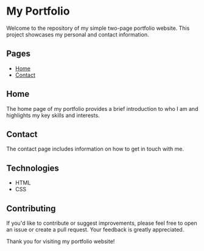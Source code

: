 # My Portfolio

Welcome to the repository of my simple two-page portfolio website. This project showcases my personal and contact information.

## Pages
- [Home](#home)
- [Contact](#contact)

## Home
The home page of my portfolio provides a brief introduction to who I am and highlights my key skills and interests.

## Contact
The contact page includes information on how to get in touch with me.

## Technologies

- HTML
- CSS
  
## Contributing
If you'd like to contribute or suggest improvements, please feel free to open an issue or create a pull request. Your feedback is greatly appreciated.

Thank you for visiting my portfolio website!
